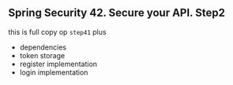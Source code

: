 ## Spring Security 42. Secure your API. Step2

this is full copy op `step41` plus

- dependencies
- token storage
- register implementation
- login implementation
